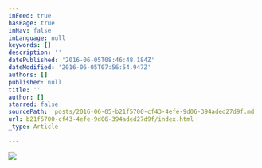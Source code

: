```yaml
---
inFeed: true
hasPage: true
inNav: false
inLanguage: null
keywords: []
description: ''
datePublished: '2016-06-05T08:46:48.184Z'
dateModified: '2016-06-05T07:56:54.947Z'
authors: []
publisher: null
title: ''
author: []
starred: false
sourcePath: _posts/2016-06-05-b21f5700-cf43-4efe-9d06-394aded27d9f.md
url: b21f5700-cf43-4efe-9d06-394aded27d9f/index.html
_type: Article

---
```

![](https://the-grid-user-content.s3-us-west-2.amazonaws.com/6092ba88-0d41-42e7-8e40-aa6f50630cfd.jpg)